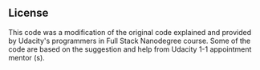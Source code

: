 ## License

This code was a modification of the original code explained and provided by Udacity's programmers in Full Stack Nanodegree course.
Some of the code are based on the suggestion and help from Udacity 1-1 appointment mentor (s).
